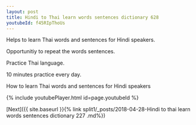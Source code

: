 ```yaml
---
layout: post
title: Hindi to Thai learn words sentences dictionary 628 
youtubeId: f45RIpThoUs
---
```

 
 
Helps to learn Thai words and sentences for Hindi speakers.

Opportunitiy to repeat the words sentences. 

Practice Thai language. 
 
10 minutes practice every day. 
 
How to learn Thai words and sentences for Hindi speakers 
 
{% include youtubePlayer.html id=page.youtubeId %}
 
 
[Next]({{ site.baseurl }}{% link  split1/_posts/2018-04-28-Hindi to thai learn words sentences dictionary 227 .md%})
 
